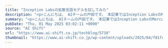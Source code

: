 ```yaml
---
title: "Inception Labsの拡散言語モデルを試してみた"
description: "<p>こんにちは、 AIチームの戸田です。 本記事ではInception LabsのMercury APIのベータ版が使えるようになったので、簡単に試してみました。 ドキュメントはこちらで確認できます。 拡散言語モデル 現在の [&#8230;]</p> <p>投稿 <a href='https://www.ai-shift.co.jp/techblog/5738' rel='nofollow'>Inception Labsの拡散言語モデルを試してみた</a> は <a href='https://www.ai-shift.co.jp' rel='nofollow'>株式会社AI Shift</a> に最初に表示されました。</p>"
summary: "<p>こんにちは、 AIチームの戸田です。 本記事ではInception LabsのMercury APIのベータ版が使えるようになったので、簡単に試してみました。 ドキュメントはこちらで確認できます。 拡散言語モデル 現在の [&#8230;]</p> <p>投稿 <a href='https://www.ai-shift.co.jp/techblog/5738' rel='nofollow'>Inception Labsの拡散言語モデルを試してみた</a> は <a href='https://www.ai-shift.co.jp' rel='nofollow'>株式会社AI Shift</a> に最初に表示されました。</p>"
pubDate: "Thu, 01 May 2025 03:02:11 +0000"
source: "AI Shift"
url: "https://www.ai-shift.co.jp/techblog/5738"
thumbnail: "https://www.ai-shift.co.jp/wp-content/uploads/2025/04/f81fd2e4c52864042852c112ce927ae2-1.png"
---
```


